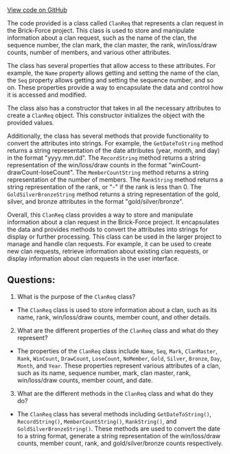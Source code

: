 [View code on GitHub](https://github.com/TieHaxJan/Brick-Force/Assembly-CSharp\ClanReq.cs)

The code provided is a class called `ClanReq` that represents a clan request in the Brick-Force project. This class is used to store and manipulate information about a clan request, such as the name of the clan, the sequence number, the clan mark, the clan master, the rank, win/loss/draw counts, number of members, and various other attributes.

The class has several properties that allow access to these attributes. For example, the `Name` property allows getting and setting the name of the clan, the `Seq` property allows getting and setting the sequence number, and so on. These properties provide a way to encapsulate the data and control how it is accessed and modified.

The class also has a constructor that takes in all the necessary attributes to create a `ClanReq` object. This constructor initializes the object with the provided values.

Additionally, the class has several methods that provide functionality to convert the attributes into strings. For example, the `GetDateToString` method returns a string representation of the date attributes (year, month, and day) in the format "yyyy.mm.dd". The `RecordString` method returns a string representation of the win/loss/draw counts in the format "winCount-drawCount-loseCount". The `MemberCountString` method returns a string representation of the number of members. The `RankString` method returns a string representation of the rank, or "-" if the rank is less than 0. The `GoldSilverBronzeString` method returns a string representation of the gold, silver, and bronze attributes in the format "gold/silver/bronze".

Overall, this `ClanReq` class provides a way to store and manipulate information about a clan request in the Brick-Force project. It encapsulates the data and provides methods to convert the attributes into strings for display or further processing. This class can be used in the larger project to manage and handle clan requests. For example, it can be used to create new clan requests, retrieve information about existing clan requests, or display information about clan requests in the user interface.
## Questions: 
 1. What is the purpose of the `ClanReq` class?
- The `ClanReq` class is used to store information about a clan, such as its name, rank, win/loss/draw counts, member count, and other details.

2. What are the different properties of the `ClanReq` class and what do they represent?
- The properties of the `ClanReq` class include `Name`, `Seq`, `Mark`, `ClanMaster`, `Rank`, `WinCount`, `DrawCount`, `LoseCount`, `NoMember`, `Gold`, `Silver`, `Bronze`, `Day`, `Month`, and `Year`. These properties represent various attributes of a clan, such as its name, sequence number, mark, clan master, rank, win/loss/draw counts, member count, and date.

3. What are the different methods in the `ClanReq` class and what do they do?
- The `ClanReq` class has several methods including `GetDateToString()`, `RecordString()`, `MemberCountString()`, `RankString()`, and `GoldSilverBronzeString()`. These methods are used to convert the date to a string format, generate a string representation of the win/loss/draw counts, member count, rank, and gold/silver/bronze counts respectively.